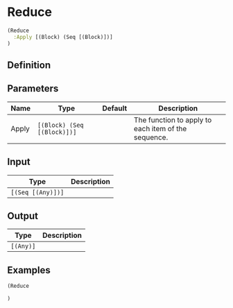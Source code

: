 # Reduce

```clojure
(Reduce
  :Apply [(Block) (Seq [(Block)])]
)
```

## Definition


## Parameters
| Name | Type | Default | Description |
|------|------|---------|-------------|
| Apply | `[(Block) (Seq [(Block)])]` |  | The function to apply to each item of the sequence. |


## Input
| Type | Description |
|------|-------------|
| `[(Seq [(Any)])]` |  |


## Output
| Type | Description |
|------|-------------|
| `[(Any)]` |  |


## Examples

```clojure
(Reduce

)
```
